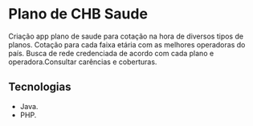 # Plano de CHB Saude
Criação app plano de saude para cotação na hora de diversos tipos de planos.
Cotação para cada faixa etária com as melhores operadoras do país. Busca de rede credenciada de acordo 
com cada plano e operadora.Consultar carências e coberturas.
## Tecnologias

*   Java.
*   PHP.
